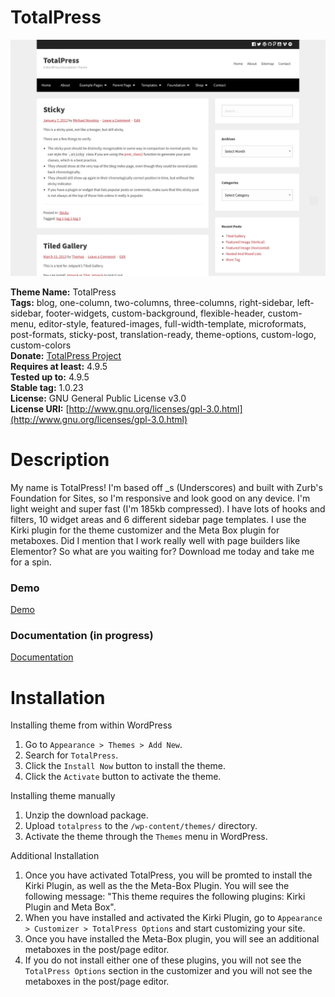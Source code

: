 # TotalPress #

![TotalPress Screenshot](https://raw.githubusercontent.com/ThemeAwesome/TotalPress/master/screenshot.png)

**Theme Name:** TotalPress<br />
**Tags:** blog, one-column, two-columns, three-columns, right-sidebar, left-sidebar, footer-widgets, custom-background, flexible-header, custom-menu, editor-style, featured-images, full-width-template, microformats, post-formats, sticky-post, translation-ready, theme-options, custom-logo, custom-colors<br />
**Donate:** [TotalPress Project](https://www.paypal.me/themeawesome)<br />
**Requires at least:** 4.9.5<br />
**Tested up to:** 4.9.5<br />
**Stable tag:** 1.0.23<br />
**License:** GNU General Public License v3.0<br />
**License URI:** [http://www.gnu.org/licenses/gpl-3.0.html](http://www.gnu.org/licenses/gpl-3.0.html)<br />

Description
===
My name is TotalPress! I'm based off _s (Underscores) and built with Zurb's Foundation for Sites, so I'm responsive and look good on any device. I'm light weight and super fast (I'm 185kb compressed). I have lots of hooks and filters, 10 widget areas and 6 different sidebar page templates. I use the Kirki plugin for the theme customizer and the Meta Box plugin for metaboxes. Did I mention that I work really well with page builders like Elementor? So what are you waiting for? Download me today and take me for a spin.

### Demo ###

[Demo](https://themeawesome.com/themes/totalpress/)

### Documentation (in progress) ###

[Documentation](https://themeawesome.com/docs/totalpress/)

Installation
===
Installing theme from within WordPress

1. Go to `Appearance > Themes > Add New`.
2. Search for `TotalPress`.
3. Click the `Install Now` button to install the theme.
4. Click the `Activate` button to activate the theme.

Installing theme manually

1. Unzip the download package.
2. Upload `totalpress` to the `/wp-content/themes/` directory.
3. Activate the theme through the `Themes` menu in WordPress.

Additional Installation

1. Once you have activated TotalPress, you will be promted to install the Kirki Plugin, as well as the the Meta-Box Plugin. You will see the following message: "This theme requires the following plugins: Kirki Plugin and Meta Box".
2. When you have installed and activated the Kirki Plugin, go to `Appearance > Customizer > TotalPress Options` and start customizing your site.
3. Once you have installed the Meta-Box plugin, you will see an additional metaboxes in the post/page editor.
4. If you do not install either one of these plugins, you will not see the `TotalPress Options` section in the customizer and you will not see the metaboxes in the post/page editor.